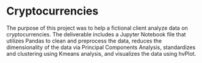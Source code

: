 # Cryptocurrencies
The purpose of this project was to help a fictional client analyze data on cryptocurrencies. The deliverable includes a Jupyter Notebook file that utilizes Pandas to clean and preprocess the data, reduces the dimensionality of the data via Principal Components Analysis, standardizes and clustering using Kmeans analysis, and visualizes the data using hvPlot.

